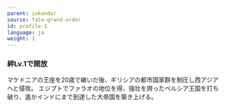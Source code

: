 ```yaml
---
parent: iskandar
source: fate-grand-order
id: profile-1
language: ja
weight: 1
---
```


### 絆Lv.1で開放

マケドニアの王座を20歳で継いだ後、ギリシアの都市国家群を制圧し西アジアへと侵攻。
エジプトでファラオの地位を得、強壮を誇ったペルシア王国を打ち破り、遙かインドにまで到達した大帝国を築き上げる。
